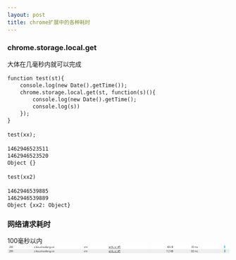 ```yaml
---
layout: post
title: chrome扩展中的各种耗时
---
```


### chrome.storage.local.get

大体在几毫秒内就可以完成

    function test(st){
        console.log(new Date().getTime());
        chrome.storage.local.get(st, function(s)(){
            console.log(new Date().getTime();
            console.log(s))
        });
    }

    test(xx);

    1462946523511
    1462946523520
    Object {}

    test(xx2)

    1462946539885
    1462946539889
    Object {xx2: Object}

### 网络请求耗时

100毫秒以内
![network-time](/images/network-time.png)
